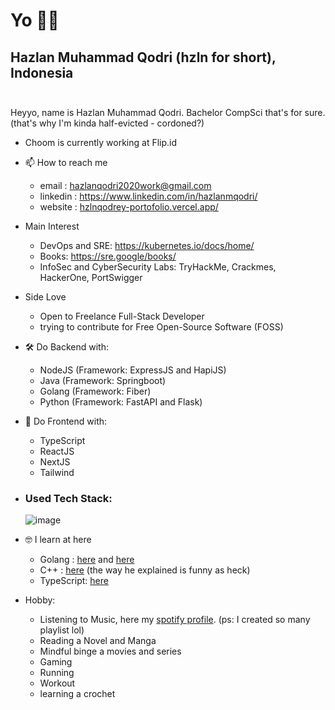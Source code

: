<h1> Yo 👋🏼 </h1>

**Hazlan Muhammad Qodri** (**hzln** for short), **Indonesia** <br><br>
-------------------------------------------------------------------------------------------------------------------------

Heyyo, name is Hazlan Muhammad Qodri. Bachelor CompSci that's for sure. (that's why I'm kinda half-evicted - cordoned?)

- Choom is currently working at Flip.id

- 📫 How to reach me 
    + email     : hazlanqodri2020work@gmail.com
    + linkedin  : https://www.linkedin.com/in/hazlanmqodri/
    + website   : [hzlnqodrey-portofolio.vercel.app/](https://hzlnqodrey-portofolio.vercel.app/)

- Main Interest 
    + DevOps and SRE: https://kubernetes.io/docs/home/
    + Books: https://sre.google/books/
    + InfoSec and CyberSecurity Labs: TryHackMe, Crackmes, HackerOne, PortSwigger

- Side Love
    + Open to Freelance Full-Stack Developer
    + trying to contribute for Free Open-Source Software (FOSS)

- 🛠️ Do Backend with:
    + NodeJS (Framework: ExpressJS and HapiJS)
    + Java (Framework: Springboot)
    + Golang (Framework: Fiber)
    + Python (Framework: FastAPI and Flask)
 
- 🎨 Do Frontend with:
    + TypeScript
    + ReactJS
    + NextJS
    + Tailwind


- ### Used Tech Stack:
     ![image](https://user-images.githubusercontent.com/57006944/196051354-5f3af7b5-43e7-41f9-8890-92d810a2ade1.png)


- 🤓 I learn at here
    + Golang    : [here](https://dasarpemrogramangolang.novalagung.com/) and [here](https://lets-go.alexedwards.net/sample/00.00-front-matter.html)
    + C++       : [here](https://youtu.be/mUQZ1qmKlLY)      (the way he explained is funny as heck)
    + TypeScript: [here](https://youtube.com/playlist?list=PLNqp92_EXZBJYFrpEzdO2EapvU0GOJ09n)
 
- Hobby:
    + Listening to Music, here my [spotify profile](https://open.spotify.com/user/gs81mm4ptwa64y7k5nhh8i4n9?si=7c20a843da0f4571). (ps: I created so many playlist lol)
    + Reading a Novel and Manga
    + Mindful binge a movies and series
    + Gaming
    + Running
    + Workout
    + learning a crochet

<!---
hzlnqodrey/hzlnqodrey is a ✨ special ✨ repository because its `README.md` (this file) appears on your GitHub profile.
You can click the Preview link to take a look at your changes.
--->
